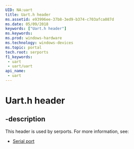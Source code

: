 ```yaml
---
UID: NA:uart
title: Uart.h header
ms.assetid: e93996ee-37b8-3ed9-b374-c703afca087d
ms.date: 05/09/2018
keywords: ["Uart.h header"]
ms.keywords: 
ms.prod: windows-hardware
ms.technology: windows-devices
ms.topic: portal
tech.root: serports
f1_keywords:
 - uart
 - uart/uart
api_name:
 - uart
---
```


# Uart.h header


## -description

This header is used by serports. For more information, see:

- [Serial port](../_serports/index.md)

